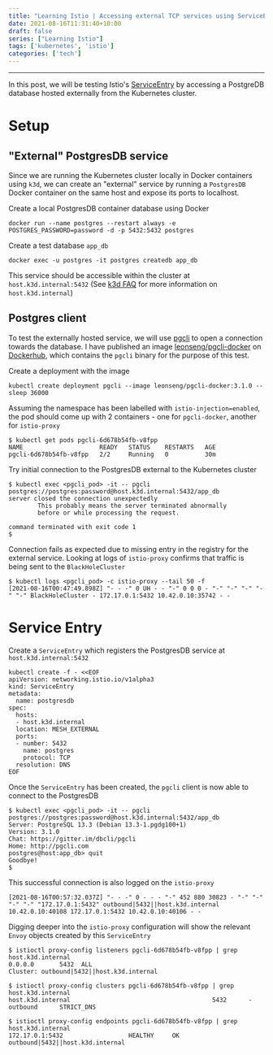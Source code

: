 ```yaml
---
title: "Learning Istio | Accessing external TCP services using ServiceEntry"
date: 2021-08-16T11:31:40+10:00
draft: false
series: ["Learning Istio"]
tags: ['kubernetes', 'istio']
categories: ['tech']
---
```


---

In this post, we will be testing Istio's [ServiceEntry](https://istio.io/latest/docs/reference/config/networking/service-entry/) by accessing a PostgreDB database hosted externally from the Kubernetes cluster.

# Setup

## "External" PostgresDB service

Since we are running the Kubernetes cluster locally in Docker containers using `k3d`, we can create an "external" service by running a `PostgresDB` Docker container on the same host and expose its ports to localhost.

Create a local PostgresDB container database using Docker
```
docker run --name postgres --restart always -e POSTGRES_PASSWORD=password -d -p 5432:5432 postgres
```

Create a test database `app_db`
```
docker exec -u postgres -it postgres createdb app_db
```

This service should be accessible within the cluster at `host.k3d.internal:5432` (See [k3d FAQ](https://k3d.io/faq/faq/#how-to-access-services-like-a-database-running-on-my-docker-host-machine) for more information on `host.k3d.internal`)

## Postgres client

To test the externally hosted service, we will use [pgcli](https://www.pgcli.com/) to open a connection towards the database. I have published an image [leonseng/pgcli-docker](https://hub.docker.com/r/leonseng/pgcli-docker) on [Dockerhub](https://hub.docker.com/), which contains the `pgcli` binary for the purpose of this test.

Create a deployment with the image
```
kubectl create deployment pgcli --image leonseng/pgcli-docker:3.1.0 -- sleep 36000
```

Assuming the namespace has been labelled with `istio-injection=enabled`, the pod should come up with 2 containers - one for `pgcli-docker`, another for `istio-proxy`
```
$ kubectl get pods pgcli-6d678b54fb-v8fpp
NAME                     READY   STATUS    RESTARTS   AGE
pgcli-6d678b54fb-v8fpp   2/2     Running   0          30m
```

Try initial connection to the PostgresDB external to the Kubernetes cluster
```
$ kubectl exec <pgcli_pod> -it -- pgcli postgres://postgres:password@host.k3d.internal:5432/app_db
server closed the connection unexpectedly
        This probably means the server terminated abnormally
        before or while processing the request.

command terminated with exit code 1
$
```

Connection fails as expected due to missing entry in the registry for the external service. Looking at logs of `istio-proxy` confirms that traffic is being sent to the `BlackHoleCluster`
```
$ kubectl logs <pgcli_pod> -c istio-proxy --tail 50 -f
[2021-08-16T00:47:49.898Z] "- - -" 0 UH - - "-" 0 0 0 - "-" "-" "-" "-" "-" BlackHoleCluster - 172.17.0.1:5432 10.42.0.10:35742 - -
```

# Service Entry

Create a `ServiceEntry` which registers the PostgresDB service at `host.k3d.internal:5432`

```
kubectl create -f - <<EOF
apiVersion: networking.istio.io/v1alpha3
kind: ServiceEntry
metadata:
  name: postgresdb
spec:
  hosts:
  - host.k3d.internal
  location: MESH_EXTERNAL
  ports:
  - number: 5432
    name: postgres
    protocol: TCP
  resolution: DNS
EOF

```

Once the `ServiceEntry` has been created, the `pgcli` client is now able to connect to the PostgresDB
```
$ kubectl exec <pgcli_pod> -it -- pgcli postgres://postgres:password@host.k3d.internal:5432/app_db
Server: PostgreSQL 13.3 (Debian 13.3-1.pgdg100+1)
Version: 3.1.0
Chat: https://gitter.im/dbcli/pgcli
Home: http://pgcli.com
postgres@host:app_db> quit
Goodbye!
$
```

This successful connection is also logged on the `istio-proxy`
```
[2021-08-16T00:57:32.037Z] "- - -" 0 - - - "-" 452 880 30823 - "-" "-" "-" "-" "172.17.0.1:5432" outbound|5432||host.k3d.internal 10.42.0.10:40108 172.17.0.1:5432 10.42.0.10:40106 - -
```

Digging deeper into the `istio-proxy` configuration will show the relevant `Envoy` objects created by this `ServiceEntry`

```
$ istioctl proxy-config listeners pgcli-6d678b54fb-v8fpp | grep host.k3d.internal
0.0.0.0       5432  ALL                                                                      Cluster: outbound|5432||host.k3d.internal

$ istioctl proxy-config clusters pgcli-6d678b54fb-v8fpp | grep host.k3d.internal
host.k3d.internal                                       5432      -          outbound      STRICT_DNS

$ istioctl proxy-config endpoints pgcli-6d678b54fb-v8fpp | grep host.k3d.internal
172.17.0.1:5432                  HEALTHY     OK                outbound|5432||host.k3d.internal
```
